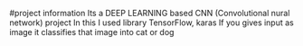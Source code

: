 #project information
Its a DEEP LEARNING based CNN (Convolutional nural network) project 
In this I used library TensorFlow, karas 
If you gives input as image it classifies that image into cat or dog
